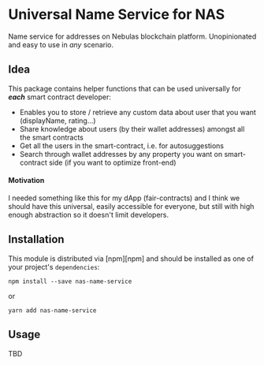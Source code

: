 # Universal Name Service for NAS 
Name service for addresses on Nebulas blockchain platform. Unopinionated and easy to use in _any_ scenario.

## Idea

This package contains helper functions that can be used universally for _**each**_ smart contract developer:
- Enables you to store / retrieve any custom data about user that you want (displayName, rating...)
- Share knowledge about users (by their wallet addresses) amongst all the smart contracts
- Get all the users in the smart-contract, i.e. for autosuggestions 
- Search through wallet addresses by any property you want on smart-contract side (if you want to optimize front-end)

#### Motivation

I needed something like this for my dApp (fair-contracts) and I think we should have this universal, easily accessible for everyone, but still with high enough abstraction so it doesn't limit developers. 

## Installation

This module is distributed via [npm][npm] and should be installed as one of your project's `dependencies`:

```
npm install --save nas-name-service
```
or

```
yarn add nas-name-service
```

## Usage

TBD
